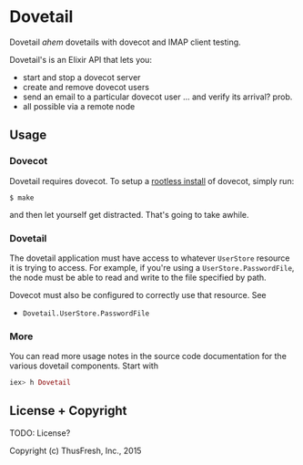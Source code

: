 # Dovetail

Dovetail *ahem* dovetails with dovecot and IMAP client testing.

Dovetail's is an Elixir API that lets you:

- start and stop a dovecot server
- create and remove dovecot users
- send an email to a particular dovecot user
  ... and verify its arrival? prob.
- all possible via a remote node

## Usage

### Dovecot

Dovetail requires dovecot. To setup a
[rootless install](http://wiki2.dovecot.org/HowTo/Rootless) of dovecot, simply
run:

```shell
$ make
```

and then let yourself get distracted. That's going to take awhile.

### Dovetail

The dovetail application must have access to whatever `UserStore` resource it is
trying to access. For example, if you're using a `UserStore.PasswordFile`, the
node must be able to read and write to the file specified by path.

Dovecot must also be configured to correctly use that resource. See

- `Dovetail.UserStore.PasswordFile`

### More

You can read more usage notes in the source code documentation for the various
dovetail components. Start with

```elixir
iex> h Dovetail
```

## License + Copyright

TODO: License?

Copyright (c) ThusFresh, Inc., 2015

